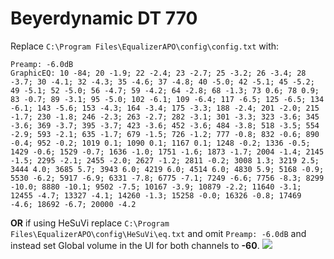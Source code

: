 # Beyerdynamic DT 770
Replace `C:\Program Files\EqualizerAPO\config\config.txt` with:
```
Preamp: -6.0dB
GraphicEQ: 10 -84; 20 -1.9; 22 -2.4; 23 -2.7; 25 -3.2; 26 -3.4; 28 -3.7; 30 -4.1; 32 -4.3; 35 -4.6; 37 -4.8; 40 -5.0; 42 -5.1; 45 -5.2; 49 -5.1; 52 -5.0; 56 -4.7; 59 -4.2; 64 -2.8; 68 -1.3; 73 0.6; 78 0.9; 83 -0.7; 89 -3.1; 95 -5.0; 102 -6.1; 109 -6.4; 117 -6.5; 125 -6.5; 134 -6.1; 143 -5.6; 153 -4.3; 164 -3.4; 175 -3.3; 188 -2.4; 201 -2.0; 215 -1.7; 230 -1.8; 246 -2.3; 263 -2.7; 282 -3.1; 301 -3.3; 323 -3.6; 345 -3.6; 369 -3.7; 395 -3.7; 423 -3.6; 452 -3.6; 484 -3.8; 518 -3.5; 554 -2.9; 593 -2.1; 635 -1.7; 679 -1.5; 726 -1.2; 777 -0.8; 832 -0.6; 890 -0.4; 952 -0.2; 1019 0.1; 1090 0.1; 1167 0.1; 1248 -0.2; 1336 -0.5; 1429 -0.6; 1529 -0.7; 1636 -1.0; 1751 -1.6; 1873 -1.7; 2004 -1.4; 2145 -1.5; 2295 -2.1; 2455 -2.0; 2627 -1.2; 2811 -0.2; 3008 1.3; 3219 2.5; 3444 4.0; 3685 5.7; 3943 6.0; 4219 6.0; 4514 6.0; 4830 5.9; 5168 -0.9; 5530 -6.2; 5917 -6.9; 6331 -7.8; 6775 -7.1; 7249 -6.6; 7756 -8.3; 8299 -10.0; 8880 -10.1; 9502 -7.5; 10167 -3.9; 10879 -2.2; 11640 -3.1; 12455 -4.7; 13327 -4.1; 14260 -1.3; 15258 -0.0; 16326 -0.8; 17469 -4.6; 18692 -6.7; 20000 -4.2
```
**OR** if using HeSuVi replace `C:\Program Files\EqualizerAPO\config\HeSuVi\eq.txt` and omit `Preamp: -6.0dB` and instead set Global volume in the UI for both channels to **-60**.
![](https://raw.githubusercontent.com/jaakkopasanen/AutoEq/master/results/Innerfidelity%202017/innerfidelity/onear/Beyerdynamic%20DT%20770/Beyerdynamic%20DT%20770.png)